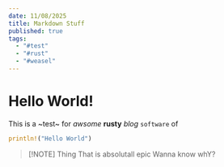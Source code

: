 ```yaml
---
date: 11/08/2025
title: Markdown Stuff
published: true
tags:
  - "#test"
  - "#rust"
  - "#weasel"
---
```


# Hello World!

This is a ~test~ for _awsome_ **rusty** _blog_ `software` of

```rust
println!("Hello World")
```

> [!NOTE] Thing
> That is absolutall epic
> Wanna know whY?

